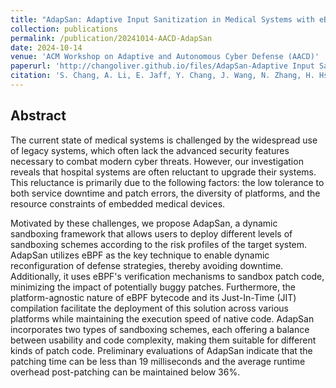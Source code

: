 ```yaml
---
title: "AdapSan: Adaptive Input Sanitization in Medical Systems with eBPF"
collection: publications
permalink: /publication/20241014-AACD-AdapSan
date: 2024-10-14
venue: 'ACM Workshop on Adaptive and Autonomous Cyber Defense (AACD)'
paperurl: 'http://changoliver.github.io/files/AdapSan-Adaptive Input Sanitization in Medical Systems with eBPF'
citation: 'S. Chang, A. Li, E. Jaff, Y. Chang, J. Wang, N. Zhang, H. Hsiao. AdapSan: Adaptive Input Sanitization in Medical Systems with eBPF. ACM Workshop on Adaptive and Autonomous Cyber Defense (AACD), 2024'
---
```

## Abstract
The current state of medical systems is challenged by the widespread use of legacy systems, which often lack the advanced security features necessary to combat modern cyber threats. However, our investigation reveals that hospital systems are often reluctant to upgrade their systems. This reluctance is primarily due to the following factors: the low tolerance to both service downtime and patch errors, the diversity of platforms, and the resource constraints of embedded medical devices.

Motivated by these challenges, we propose AdapSan, a dynamic sandboxing framework that allows users to deploy different levels of sandboxing schemes according to the risk profiles of the target system. AdapSan utilizes eBPF as the key technique to enable dynamic reconfiguration of defense strategies, thereby avoiding downtime. Additionally, it uses eBPF's verification mechanisms to sandbox patch code, minimizing the impact of potentially buggy patches. Furthermore, the platform-agnostic nature of eBPF bytecode and its Just-In-Time (JIT) compilation facilitate the deployment of this solution across various platforms while maintaining the execution speed of native code. AdapSan incorporates two types of sandboxing schemes, each offering a balance between usability and code complexity, making them suitable for different kinds of patch code. Preliminary evaluations of AdapSan indicate that the patching time can be less than 19 milliseconds and the average runtime overhead post-patching can be maintained below 36%.
